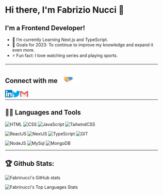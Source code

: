 # Hi there, I'm Fabrizio Nucci 👋


## I'm a Frontend Developer!
- 🌱 I’m currently Learning Next.js and TypeScript.
- 🥅 Goals for 2023: To continue to improve my knowledge and expand it even more.
- ⚡ Fun fact: I love watching series and playing sports.

---

## Connect with me<img src="https://github.com/SatYu26/SatYu26/blob/master/Assets/Handshake.gif" height="32px">

  <a href="https://www.linkedin.com/in/fabrizio-nucci-1061271b9/">
    <img align="left" alt="Satyam Goyal | Linkedin" width="24px" src="https://github.com/SatYu26/SatYu26/blob/master/Assets/Linkedin.svg" />
  </a> &nbsp;&nbsp;
  
  <a href="https://twitter.com/FabrizioDev">
    <img align="left" alt="Satyam Goyal | Twitter" width="26px" src="https://github.com/SatYu26/SatYu26/blob/master/Assets/Twitter.svg" />
  </a> &nbsp;&nbsp;
  
  <a href="mailto:fabrinuccidev@gmail.com">
    <img align="left" alt="Satyam Goyal | Gmail" width="26px" src="https://github.com/SatYu26/SatYu26/blob/master/Assets/Gmail.svg" />
  </a>

---



## 👨‍💻 Languages and Tools

![HTML](https://img.shields.io/static/v1?label=&message=HTML&color=E34F26&logo=html5&logoColor=white&style=for-the-badge)
![CSS](https://img.shields.io/static/v1?label=&message=CSS&color=2dacde&logo=css3&logoColor=white&style=for-the-badge)
![JavaScript](https://img.shields.io/static/v1?label=&message=JavaScript&color=yellow&logo=javascript&logoColor=white&style=for-the-badge)
![TailwindCSS](https://img.shields.io/static/v1?label=&message=TailwindCSS&color=06B6D4&logo=tailwindcss&logoColor=white&style=for-the-badge)

![ReactJS](https://img.shields.io/static/v1?label=&message=reactjs&color=149ECA&logo=react&logoColor=white&style=for-the-badge)
![NextJS](https://img.shields.io/static/v1?label=&message=NextJS&color=0d0d0d&logo=next.js&logoColor=white&style=for-the-badge)
![TypeScript](https://img.shields.io/static/v1?label=&message=TypeScript&color=3178C6&logo=typescript&logoColor=white&style=for-the-badge)
![GIT](https://img.shields.io/static/v1?label=&message=GIT&color=0d0d0d&logo=git&logoColor=orange&style=for-the-badge)

![NodeJS](https://img.shields.io/static/v1?label=&message=NodeJS&color=026E00&logo=node.js&logoColor=white&style=for-the-badge)
![MySql](https://img.shields.io/static/v1?label=&message=MySql&color=136494&logo=mysql&logoColor=white&style=for-the-badge)
![MongoDB](https://img.shields.io/static/v1?label=&message=MongoDB&color=white&logo=mongodb&logoColor=47A248&style=for-the-badge)


---

## 🏆 Github Stats:

![Fabrinucci's GitHub stats](https://github-readme-stats.vercel.app/api?username=fabrinucci&theme=algolia&show_icons=true)

<img alt="Fabrinucci's Top Languages Stats" src="https://github-readme-stats.vercel.app/api/top-langs/?username=fabrinucci&layout=compact&theme=algolia" width="500"/>

